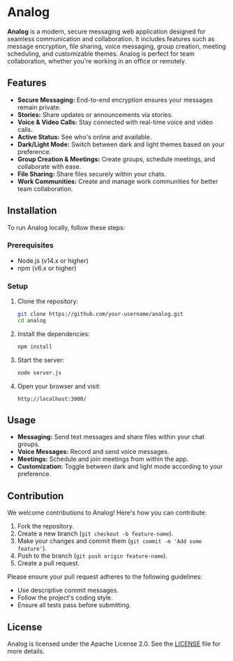 # Analog

**Analog** is a modern, secure messaging web application designed for seamless communication and collaboration. It includes features such as message encryption, file sharing, voice messaging, group creation, meeting scheduling, and customizable themes. Analog is perfect for team collaboration, whether you're working in an office or remotely.

## Features

- **Secure Messaging:** End-to-end encryption ensures your messages remain private.
- **Stories:** Share updates or announcements via stories.
- **Voice & Video Calls:** Stay connected with real-time voice and video calls.
- **Active Status:** See who's online and available.
- **Dark/Light Mode:** Switch between dark and light themes based on your preference.
- **Group Creation & Meetings:** Create groups, schedule meetings, and collaborate with ease.
- **File Sharing:** Share files securely within your chats.
- **Work Communities:** Create and manage work communities for better team collaboration.

## Installation

To run Analog locally, follow these steps:

### Prerequisites

- Node.js (v14.x or higher)
- npm (v6.x or higher)

### Setup

1. Clone the repository:
    ```bash
    git clone https://github.com/your-username/analog.git
    cd analog
    ```

2. Install the dependencies:
    ```bash
    npm install
    ```

3. Start the server:
    ```bash
    node server.js
    ```

4. Open your browser and visit:
    ```
    http://localhost:3000/
    ```

## Usage

- **Messaging:** Send text messages and share files within your chat groups.
- **Voice Messages:** Record and send voice messages.
- **Meetings:** Schedule and join meetings from within the app.
- **Customization:** Toggle between dark and light mode according to your preference.

## Contribution

We welcome contributions to Analog! Here's how you can contribute:

1. Fork the repository.
2. Create a new branch (`git checkout -b feature-name`).
3. Make your changes and commit them (`git commit -m 'Add some feature'`).
4. Push to the branch (`git push origin feature-name`).
5. Create a pull request.

Please ensure your pull request adheres to the following guidelines:

- Use descriptive commit messages.
- Follow the project's coding style.
- Ensure all tests pass before submitting.

## License

Analog is licensed under the Apache License 2.0. See the [LICENSE](LICENSE) file for more details.
